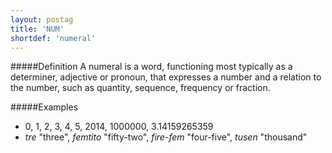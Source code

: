 ```yaml
---
layout: postag
title: 'NUM'
shortdef: 'numeral'
---
```

#####Definition
A numeral is a word, functioning most typically as a determiner, adjective or pronoun, that expresses a number and a relation to the number, such as quantity, sequence, frequency or fraction.

#####Examples
* 0, 1, 2, 3, 4, 5, 2014, 1000000, 3.14159265359
* *tre* "three", *femtito* "fifty-two", *fire-fem* "four-five", *tusen* "thousand"
<!-- Interlanguage links updated Po 11. listopadu 2024, 20:09:23 CET -->
